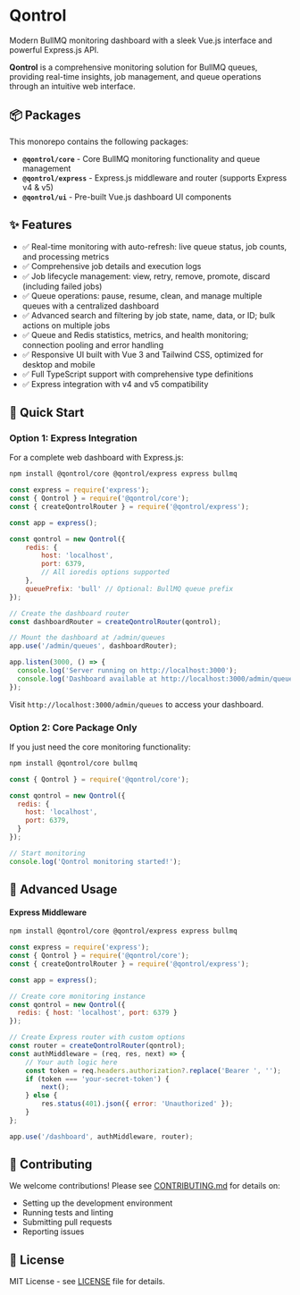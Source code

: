 # Qontrol

Modern BullMQ monitoring dashboard with a sleek Vue.js interface and powerful Express.js API.

**Qontrol** is a comprehensive monitoring solution for BullMQ queues, providing real-time insights, job management, and queue operations through an intuitive web interface.

## 📦 Packages

This monorepo contains the following packages:

- **`@qontrol/core`** - Core BullMQ monitoring functionality and queue management
- **`@qontrol/express`** - Express.js middleware and router (supports Express v4 & v5)
- **`@qontrol/ui`** - Pre-built Vue.js dashboard UI components

## ✨ Features

- ✅ Real-time monitoring with auto-refresh: live queue status, job counts, and processing metrics
- ✅ Comprehensive job details and execution logs
- ✅ Job lifecycle management: view, retry, remove, promote, discard (including failed jobs)
- ✅ Queue operations: pause, resume, clean, and manage multiple queues with a centralized dashboard
- ✅ Advanced search and filtering by job state, name, data, or ID; bulk actions on multiple jobs
- ✅ Queue and Redis statistics, metrics, and health monitoring; connection pooling and error handling
- ✅ Responsive UI built with Vue 3 and Tailwind CSS, optimized for desktop and mobile
- ✅ Full TypeScript support with comprehensive type definitions
- ✅ Express integration with v4 and v5 compatibility

## 🚀 Quick Start

### Option 1: Express Integration

For a complete web dashboard with Express.js:

```bash
npm install @qontrol/core @qontrol/express express bullmq
```

```javascript
const express = require('express');
const { Qontrol } = require('@qontrol/core');
const { createQontrolRouter } = require('@qontrol/express');

const app = express();

const qontrol = new Qontrol({
    redis: {
        host: 'localhost',
        port: 6379,
        // All ioredis options supported
    },
    queuePrefix: 'bull' // Optional: BullMQ queue prefix
});

// Create the dashboard router
const dashboardRouter = createQontrolRouter(qontrol);

// Mount the dashboard at /admin/queues
app.use('/admin/queues', dashboardRouter);

app.listen(3000, () => {
  console.log('Server running on http://localhost:3000');
  console.log('Dashboard available at http://localhost:3000/admin/queues');
});
```

Visit `http://localhost:3000/admin/queues` to access your dashboard.

### Option 2: Core Package Only

If you just need the core monitoring functionality:

```bash
npm install @qontrol/core bullmq
```

```javascript
const { Qontrol } = require('@qontrol/core');

const qontrol = new Qontrol({
  redis: {
    host: 'localhost',
    port: 6379,
  }
});

// Start monitoring
console.log('Qontrol monitoring started!');
```

## 🔧 Advanced Usage

#### Express Middleware

```bash
npm install @qontrol/core @qontrol/express express bullmq
```

```javascript
const express = require('express');
const { Qontrol } = require('@qontrol/core');
const { createQontrolRouter } = require('@qontrol/express');

const app = express();

// Create core monitoring instance
const qontrol = new Qontrol({
  redis: { host: 'localhost', port: 6379 }
});

// Create Express router with custom options
const router = createQontrolRouter(qontrol);
const authMiddleware = (req, res, next) => {
    // Your auth logic here
    const token = req.headers.authorization?.replace('Bearer ', '');
    if (token === 'your-secret-token') {
        next();
    } else {
        res.status(401).json({ error: 'Unauthorized' });
    }
};

app.use('/dashboard', authMiddleware, router);
```

## 🤝 Contributing

We welcome contributions! Please see [CONTRIBUTING.md](./CONTRIBUTING.md) for details on:

- Setting up the development environment
- Running tests and linting
- Submitting pull requests
- Reporting issues

## 📄 License

MIT License - see [LICENSE](./LICENSE) file for details.
